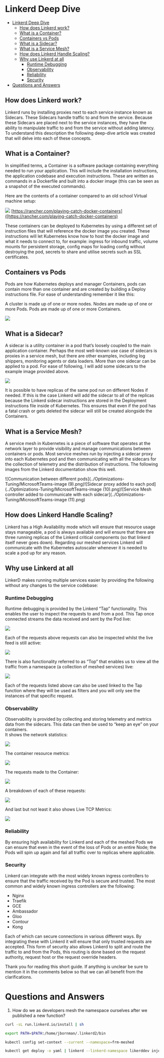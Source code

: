 <!-- SPDX-License-Identifier: Apache-2.0 -->

# Linkerd Deep Dive

- [Linkerd Deep Dive](#linkerd-deep-dive)
  - [How does Linkerd work?](#how-does-linkerd-work)
  - [What is a Container?](#what-is-a-container)
  - [Containers vs Pods](#containers-vs-pods)
  - [What is a Sidecar?](#what-is-a-sidecar)
  - [What is a Service Mesh?](#what-is-a-service-mesh)
  - [How does Linkerd Handle Scaling?](#how-does-linkerd-handle-scaling)
  - [Why use Linkerd at all](#why-use-linkerd-at-all)
    - [Runtime Debugging](#runtime-debugging)
    - [Observability](#observability)
    - [Reliability](#reliability)
    - [Security](#security)
- [Questions and Answers](#questions-and-answers)

## How does Linkerd work?

Linkerd runs by installing proxies next to each service instance known as Sidecars. These Sidecars handle traffic to and from the service. Because these Sidecars are placed next to the service instances, they have the ability to manipulate traffic to and from the service without adding latency. To understand this description the following deep-dive article was created that will delve into each of these concepts.

## What is a Container?

In simplified terms, a Container is a software package containing everything needed to run your application. This will include the installation instructions, the application codebase and execution instructions. These are written as commands in a Dockerfile and built into a docker image (this can be seen as a snapshot of the executed commands).

Here are the contents of a container compared to an old school Virtual machine setup:

![](../../images/image-20210601-110348.png)
[https://rancher.com/playing-catch-docker-containers]([https://rancher.com/playing-catch-docker-containers)

These containers can be deployed to Kubernetes by using a different set of instruction files that will reference the docker image you created. These instructions will let Kubernetes know how to host the docker image and what it needs to connect to, for example: ingress for inbound traffic, volume mounts for persistent storage, config maps for loading config without destroying the pod, secrets to share and utilise secrets such as SSL certificates.

## Containers vs Pods

Pods are how Kubernetes deploys and manager Containers, pods can contain more than one container and are created by building a Deploy instructions file. For ease of understanding remember it like this:

A cluster is made up of one or more nodes. Nodes are made up of one or more Pods. Pods are made up of one or more Containers.

![](../../images/Container-Pods.jpg)

## What is a Sidecar?

A sidecar is a utility container in a pod that’s loosely coupled to the main application container. Perhaps the most well-known use case of sidecars is proxies in a service mesh, but there are other examples, including log shippers, monitoring agents or data loaders. More than one sidecar can be applied to a pod. For ease of following, I will add some sidecars to the example image provided above.

![](../../images/Sidecar.jpg)

It is possible to have replicas of the same pod run on different Nodes if needed. If this is the case Linkerd will add the sidecar to all of the replicas because the Linkerd sidecar instructions are stored in the Deployment instructions file inside of Kubernetes. This ensures that even if the pod has a fatal crash or gets deleted the sidecar will still be created alongside the Containers.

## What is a Service Mesh?

A service mesh in Kubernetes is a piece of software that operates at the network layer to provide visibility and manage communications between containers or pods. Most service meshes run by injecting a sidecar proxy into each Kubernetes pod and then communicating with all the sidecars for the collection of telemetry and the distribution of instructions. The following images from the Linkerd documentation show this well.

![Communication between different pods](../Optimizations-Tuning/MicrosoftTeams-image (9).png)![Sidecar proxy added to each pod](../Optimizations-Tuning/MicrosoftTeams-image (10).png)![Service Mesh controller added to communicate with each sidecar](../Optimizations-Tuning/MicrosoftTeams-image (11).png)

## How does Linkerd Handle Scaling?

Linkerd has a High Availability mode which will ensure that resource usage stays manageable, a pod is always available and will ensure that there are three running replicas of the Linkerd critical components (so that linkerd itself never goes down). Regarding our meshed services Linkerd will communicate with the Kubernetes autoscaler whenever it is needed to scale a pod up for any reason.

## Why use Linkerd at all

LinkerD makes running multiple services easier by providing the following without any changes to the service codebase:

### Runtime Debugging

Runtime debugging is provided by the Linkerd “Tap” functionality. This enables the user to inspect the requests to and from a pod. This Tap once connected streams the data received and sent by the Pod live:

![](../../images/image-20210601-115943.png)

Each of the requests above requests can also be inspected whilst the live feed is still active:

![](../../images/image-20210601-120045.png)

There is also functionality referred to as “Top” that enables us to view all the traffic from a namespace (a collection of meshed services) live:

![](../../images/image-20210601-120234.png)

Each of the requests listed above can also be used linked to the Tap function where they will be used as filters and you will only see the instances of that specific request.

### Observability

Observability is provided by collecting and storing telemetry and metrics data from the sidecars. This data can then be used to “keep an eye” on your containers.  
It shows the network statistics:

![](../../images/image-20210601-114116.png)

The container resource metrics:

![](../../images/image-20210601-114213.png)

The requests made to the Container:

![](../../images/image-20210601-114330.png)

A breakdown of each of these requests:

![](../../images/image-20210601-114404.png)

And last but not least it also shows Live TCP Metrics:

![](../../images/image-20210601-114555.png)

### Reliability

By ensuring high availability for Linkerd and each of the meshed Pods we can ensure that even in the event of the loss of Pods or an entire Node; the Pods will spin up again and fail all traffic over to replicas where applicable.

### Security

Linkerd can integrate with the most widely known ingress controllers to ensure that the traffic received by the Pod is secure and trusted. The most common and widely known ingress controllers are the following:

- Nginx
- Traefik
- GCE
- Ambassador
- Gloo
- Contour
- Kong

Each of which can secure connections in various different ways. By integrating these with Linkerd it will ensure that only trusted requests are accepted. This form of security also allows Linkerd to split and route the traffic to and from the Pods, this routing is done based on the request authority, request host or the request override headers.

Thank you for reading this short guide. If anything is unclear be sure to mention it in the comments below so that we can all benefit from the clarifications.

# Questions and Answers

1. How do we as developers mesh the namespace ourselves after we published a new function?

```bash
curl -sL run.linkerd.io/install | sh
```

```bash
export PATH=$PATH:/home/jbornman/.linkerd2/bin
```

```bash
kubectl config set-context --current --namespace=frm-meshed
```

```bash
kubectl get deploy -o yaml | linkerd --linkerd-namespace likerddev inject - | kubectl apply -f -
```
